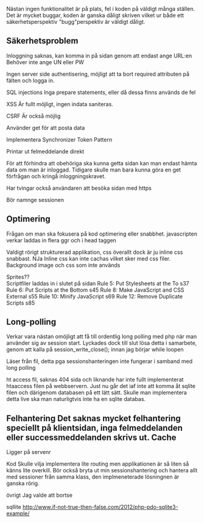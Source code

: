 Nästan ingen funktionalitet är på plats, fel i koden på väldigt många ställen. Det är mycket buggar, koden är ganska dåligt skriven vilket ur både ett säkerhetsperspektiv "bugg"perspektiv är väldigt dåligt.


Säkerhetsproblem
-----------------------
Inloggning saknas, kan komma in på sidan genom att endast ange URL:en
Behöver inte ange UN eller PW

Ingen server side authentisering, möjligt att ta bort required attributen på fälten och logga in. 

SQL injections 
Inga prepare statements, eller då dessa finns används de fel

XSS 
Är fullt möjligt, ingen indata saniteras. 

CSRF
Är också möjlig

Använder get för att posta data

Implementera
Synchronizer Token Pattern

Printar ut felmeddelande direkt

För att förhindra att obehöriga ska kunna getta sidan kan man endast hämta data om man är inloggad. Tidigare skulle man bara kunna göra en get förfrågan och kringå inloggningskravet.

Har tvingar också användaren att besöka sidan med https

Bör namnge sessionen 


Optimering
------------------------
Frågan om man ska fokusera på kod optimering eller snabbhet. 
javascripten verkar laddas in flera ggr och i head taggen

Valdigt rörigt strukturerad applikation, css överallt dock är ju inline css snabbast. NJa 
Inline css kan inte cachas vilket sker med css filer. 
Background image och css som inte används

Sprites??  
Scriptfiler laddas in i slutet på sidan
Rule 5: Put Stylesheets at the To s37
Rule 6: Put Scripts at the Bottom  s45
Rule 8: Make JavaScript and CSS External s55
Rule 10: Minify JavaScript s69
Rule 12: Remove Duplicate Scripts s85

Long-polling
-------------------------
Verkar vara nästan omöjligt att få till ordentlig long polling med php när man använder sig av session start. Lyckades dock till slut lösa detta i samarbete, genom att kalla på session_write_close(); innan jag börjar while loopen

Läser från fil, detta pga sessionshanteringen inte fungerar i samband med long polling 


ht access fil, saknas 404 sida och liknande
har inte fullt implementerat htaaccess filen på webbservern. Just nu går det iaf inte att komma åt sqlite filen och därigenom databasen på ett lätt sätt. 
Skulle man implementera detta live ska man naturligtvis inte ha en sqlite databas.

Felhantering
Det saknas mycket felhantering speciellt på klientsidan, inga felmeddelanden eller successmeddelanden skrivs ut. 
Cache
------------
Ligger på servenr

Kod
Skulle vilja implementera lite routing men applikationen är så liten så känns lite overkill. 
Bör också bryta ut min sessionshantering och hantera allt med sessioner från samma klass, den implmeneterade lösningnen är ganska rörig. 

övrigt
Jag valde att bortse

sqllite
http://www.if-not-true-then-false.com/2012/php-pdo-sqlite3-example/